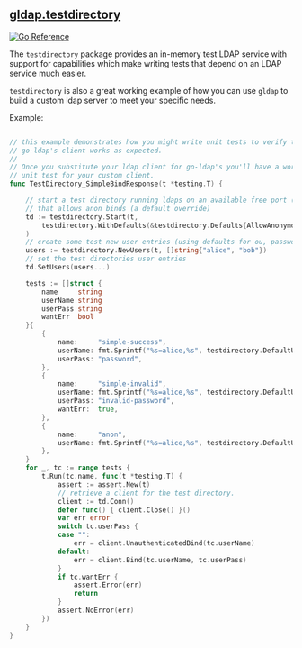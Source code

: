 ## [gldap.testdirectory](testdirectory/)
[![Go
Reference](https://pkg.go.dev/badge/github.com/jimlambrt/gldap/testdirectory.svg)](https://pkg.go.dev/github.com/jimlambrt/gldap/testdirectory)

The `testdirectory` package provides an in-memory test LDAP service with support
for capabilities which make writing tests that depend on an LDAP service much
easier. 

`testdirectory` is also a great working example of how you can use `gldap` to build a custom
ldap server to meet your specific needs.


Example:

```go

// this example demonstrates how you might write unit tests to verify that 
// go-ldap's client works as expected.  
//
// Once you substitute your ldap client for go-ldap's you'll have a working
// unit test for your custom client.
func TestDirectory_SimpleBindResponse(t *testing.T) {

	// start a test directory running ldaps on an available free port (defaults)
	// that allows anon binds (a default override)
	td := testdirectory.Start(t,
		testdirectory.WithDefaults(&testdirectory.Defaults{AllowAnonymousBind: true}),
	)
	// create some test new user entries (using defaults for ou, password, etc)
	users := testdirectory.NewUsers(t, []string{"alice", "bob"})
	// set the test directories user entries
	td.SetUsers(users...)

	tests := []struct {
		name     string
		userName string
		userPass string
		wantErr  bool
	}{
		{
			name:     "simple-success",
			userName: fmt.Sprintf("%s=alice,%s", testdirectory.DefaultUserAttr, testdirectory.DefaultUserDN),
			userPass: "password",
		},
		{
			name:     "simple-invalid",
			userName: fmt.Sprintf("%s=alice,%s", testdirectory.DefaultUserAttr, testdirectory.DefaultUserDN),
			userPass: "invalid-password",
			wantErr:  true,
		},
		{
			name:     "anon",
			userName: fmt.Sprintf("%s=alice,%s", testdirectory.DefaultUserAttr, testdirectory.DefaultUserDN),
		},
	}
	for _, tc := range tests {
		t.Run(tc.name, func(t *testing.T) {
			assert := assert.New(t)
			// retrieve a client for the test directory.
			client := td.Conn()
			defer func() { client.Close() }()
			var err error
			switch tc.userPass {
			case "":
				err = client.UnauthenticatedBind(tc.userName)
			default:
				err = client.Bind(tc.userName, tc.userPass)
			}
			if tc.wantErr {
				assert.Error(err)
				return
			}
			assert.NoError(err)
		})
	}
}
```